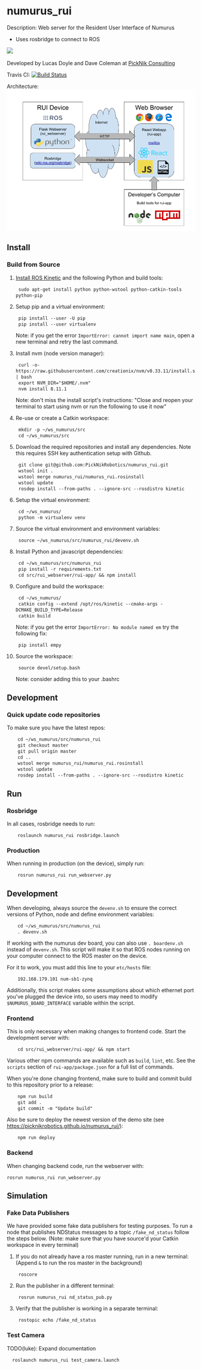 # numurus_rui

Description: Web server for the Resident User Interface of Numurus

- Uses rosbridge to connect to ROS

<img src="https://picknik.ai/images/logo.jpg" width="100">

Developed by Lucas Doyle and Dave Coleman at [PickNik Consulting](http://picknik.ai/)

Travis CI: [![Build Status](https://travis-ci.com/PickNikRobotics/numurus_rui.svg?token=o9hPQnr2kShM9ckDs6J8&branch=master)](https://travis-ci.com/PickNikRobotics/numurus_rui)

Architecture:
![Alt text](/resources/architecture.png?raw=true "Architecture")

## Install

### Build from Source

1. [Install ROS Kinetic](http://wiki.ros.org/kinetic/Installation/Ubuntu) and the following Python and build tools:

        sudo apt-get install python python-wstool python-catkin-tools python-pip

1. Setup pip and a virtual environment:

        pip install --user -U pip
        pip install --user virtualenv

   Note: if you get the error ``ImportError: cannot import name main``, open a new terminal and retry the last command.

1. Install nvm (node version manager):

        curl -o- https://raw.githubusercontent.com/creationix/nvm/v0.33.11/install.sh | bash
        export NVM_DIR="$HOME/.nvm"
        nvm install 8.11.1

   Note: don't miss the install script's instructions: "Close and reopen your terminal to start using nvm or run the following to use it now"

1. Re-use or create a Catkin workspace:

        mkdir -p ~/ws_numurus/src
        cd ~/ws_numurus/src

1. Download the required repositories and install any dependencies. Note this requires SSH key authentication setup with Github.

        git clone git@github.com:PickNikRobotics/numurus_rui.git
        wstool init .
        wstool merge numurus_rui/numurus_rui.rosinstall
        wstool update
        rosdep install --from-paths . --ignore-src --rosdistro kinetic

1. Setup the virtual environment:

        cd ~/ws_numurus/
        python -m virtualenv venv

1. Source the virtual environment and environment variables:

        source ~/ws_numurus/src/numurus_rui/devenv.sh

1. Install Python and javascript dependencies:

        cd ~/ws_numurus/src/numurus_rui
        pip install -r requirements.txt
        cd src/rui_webserver/rui-app/ && npm install

1. Configure and build the workspace:

        cd ~/ws_numurus/
        catkin config --extend /opt/ros/kinetic --cmake-args -DCMAKE_BUILD_TYPE=Release
        catkin build

   Note: if you get the error ``ImportError: No module named em`` try the following fix:

        pip install empy

1. Source the workspace:

        source devel/setup.bash

   Note: consider adding this to your .bashrc

## Development

### Quick update code repositories

To make sure you have the latest repos:

        cd ~/ws_numurus/src/numurus_rui
        git checkout master
        git pull origin master
        cd ..
        wstool merge numurus_rui/numurus_rui.rosinstall
        wstool update
        rosdep install --from-paths . --ignore-src --rosdistro kinetic

## Run

### Rosbridge

In all cases, rosbridge needs to run:

        roslaunch numurus_rui rosbridge.launch

### Production

When running in production (on the device), simply run:

        rosrun numurus_rui run_webserver.py

## Development

When developing, always source the `devenv.sh` to ensure the correct versions of Python, node and define environment variables:

        cd ~/ws_numurus/src/numurus_rui
        . devenv.sh

If working with the numurus dev board, you can also use `. boardenv.sh` instead of `devenv.sh`. This script will make it so that ROS nodes running on your computer connect to the ROS master on the device.

For it to work, you must add this line to your `etc/hosts` file:

        192.168.179.101 num-sb1-zynq

Additionally, this script makes some assumptions about which ethernet port you've plugged the device into, so users may need to modify `$NUMURUS_BOARD_INTERFACE` variable within the script.

### Frontend

This is only necessary when making changes to frontend code. Start the development server with:

        cd src/rui_webserver/rui-app/ && npm start

Various other npm commands are available such as `build`, `lint`, etc. See the `scripts` section of `rui-app/package.json` for a full list of commands.

When you're done changing frontend, make sure to build and commit build to this repository prior to a release:

        npm run build
        git add .
        git commit -m "Update build"

Also be sure to deploy the newest version of the demo site (see https://picknikrobotics.github.io/numurus_rui/):

        npm run deploy

### Backend

When changing backend code, run the webserver with:

    rosrun numurus_rui run_webserver.py


## Simulation

### Fake Data Publishers

We have provided some fake data publishers for testing purposes. To run a node that publishes NDStatus messages to a topic `/fake_nd_status` follow the steps below. (Note: make sure that you have source'd your Catkin workspace in every terminal)

1. If you do not already have a ros master running, run in a new terminal: (Append `&` to run the ros master in the background)

        roscore

1. Run the publisher in a different terminal:

        rosrun numurus_rui nd_status_pub.py

1. Verify that the publisher is working in a separate terminal:

        rostopic echo /fake_nd_status

### Test Camera

TODO(luke): Expand documentation

      roslaunch numurus_rui test_camera.launch
